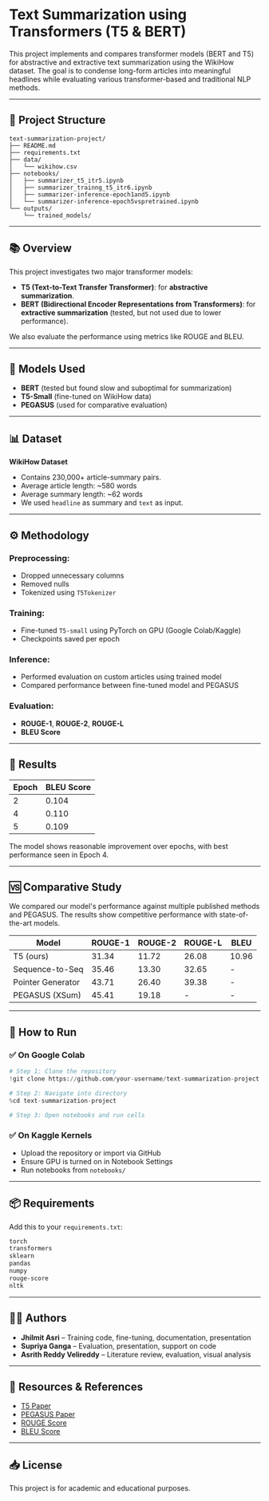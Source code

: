 # Text Summarization using Transformers (T5 & BERT)

This project implements and compares transformer models (BERT and T5) for abstractive and extractive text summarization using the WikiHow dataset. The goal is to condense long-form articles into meaningful headlines while evaluating various transformer-based and traditional NLP methods.

---

## 📁 Project Structure

```
text-summarization-project/
├── README.md
├── requirements.txt
├── data/
│   └── wikihow.csv
├── notebooks/
│   ├── summarizer_t5_itr5.ipynb
│   ├── summarizer_trainng_t5_itr6.ipynb
│   ├── summarizer-inference-epoch1and5.ipynb
│   └── summarizer-inference-epoch5vspretrained.ipynb
└── outputs/
    └── trained_models/
```

---

## 📚 Overview

This project investigates two major transformer models:

* **T5 (Text-to-Text Transfer Transformer)**: for **abstractive summarization**.
* **BERT (Bidirectional Encoder Representations from Transformers)**: for **extractive summarization** (tested, but not used due to lower performance).

We also evaluate the performance using metrics like ROUGE and BLEU.

---

## 🧠 Models Used

* **BERT** (tested but found slow and suboptimal for summarization)
* **T5-Small** (fine-tuned on WikiHow data)
* **PEGASUS** (used for comparative evaluation)

---

## 📊 Dataset

**WikiHow Dataset**

* Contains 230,000+ article-summary pairs.
* Average article length: \~580 words
* Average summary length: \~62 words
* We used `headline` as summary and `text` as input.

---

## ⚙️ Methodology

### Preprocessing:

* Dropped unnecessary columns
* Removed nulls
* Tokenized using `T5Tokenizer`

### Training:

* Fine-tuned `T5-small` using PyTorch on GPU (Google Colab/Kaggle)
* Checkpoints saved per epoch

### Inference:

* Performed evaluation on custom articles using trained model
* Compared performance between fine-tuned model and PEGASUS

### Evaluation:

* **ROUGE-1**, **ROUGE-2**, **ROUGE-L**
* **BLEU Score**

---

## 🧪 Results

| Epoch | BLEU Score |
| ----- | ---------- |
| 2     | 0.104      |
| 4     | 0.110      |
| 5     | 0.109      |

The model shows reasonable improvement over epochs, with best performance seen in Epoch 4.

---

## 🆚 Comparative Study

We compared our model's performance against multiple published methods and PEGASUS. The results show competitive performance with state-of-the-art models.

| Model             | ROUGE-1 | ROUGE-2 | ROUGE-L | BLEU  |
| ----------------- | ------- | ------- | ------- | ----- |
| T5 (ours)         | 31.34   | 11.72   | 26.08   | 10.96 |
| Sequence-to-Seq   | 35.46   | 13.30   | 32.65   | -     |
| Pointer Generator | 43.71   | 26.40   | 39.38   | -     |
| PEGASUS (XSum)    | 45.41   | 19.18   | -       | -     |

---

## 🚀 How to Run

### ✅ On Google Colab

```python
# Step 1: Clone the repository
!git clone https://github.com/your-username/text-summarization-project.git

# Step 2: Navigate into directory
%cd text-summarization-project

# Step 3: Open notebooks and run cells
```

### ✅ On Kaggle Kernels

* Upload the repository or import via GitHub
* Ensure GPU is turned on in Notebook Settings
* Run notebooks from `notebooks/`

---

## 📦 Requirements

Add this to your `requirements.txt`:

```txt
torch
transformers
sklearn
pandas
numpy
rouge-score
nltk
```

---

## 👨‍💻 Authors

* **Jhilmit Asri** – Training code, fine-tuning, documentation, presentation
* **Supriya Ganga** – Evaluation, presentation, support on code
* **Asrith Reddy Velireddy** – Literature review, evaluation, visual analysis

---

## 🔗 Resources & References

* [T5 Paper](https://arxiv.org/abs/1910.10683)
* [PEGASUS Paper](https://arxiv.org/abs/1912.08777)
* [ROUGE Score](https://aclanthology.org/W04-1013/)
* [BLEU Score](https://dl.acm.org/doi/10.3115/1073083.1073135)

---

## 📥 License

This project is for academic and educational purposes.
